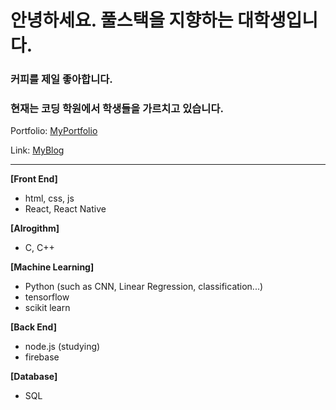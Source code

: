 # 안녕하세요. 풀스택을 지향하는 대학생입니다.
### 커피를 제일 좋아합니다.
### 현재는 코딩 학원에서 학생들을 가르치고 있습니다.

Portfolio: [MyPortfolio][port]

Link: [MyBlog][goblog]

[goblog]: https://medium.com/@smartosw "goBlog"
[port]: https://sleepyhood.github.io/osw_portfolio/#/

***

**[Front End]**
  * html, css, js
  * React, React Native

**[Alrogithm]**
  * C, C++

**[Machine Learning]**
  * Python (such as CNN, Linear Regression, classification...)
  * tensorflow
  * scikit learn

**[Back End]**
  * node.js (studying)
  * firebase
  
**[Database]**
  * SQL

